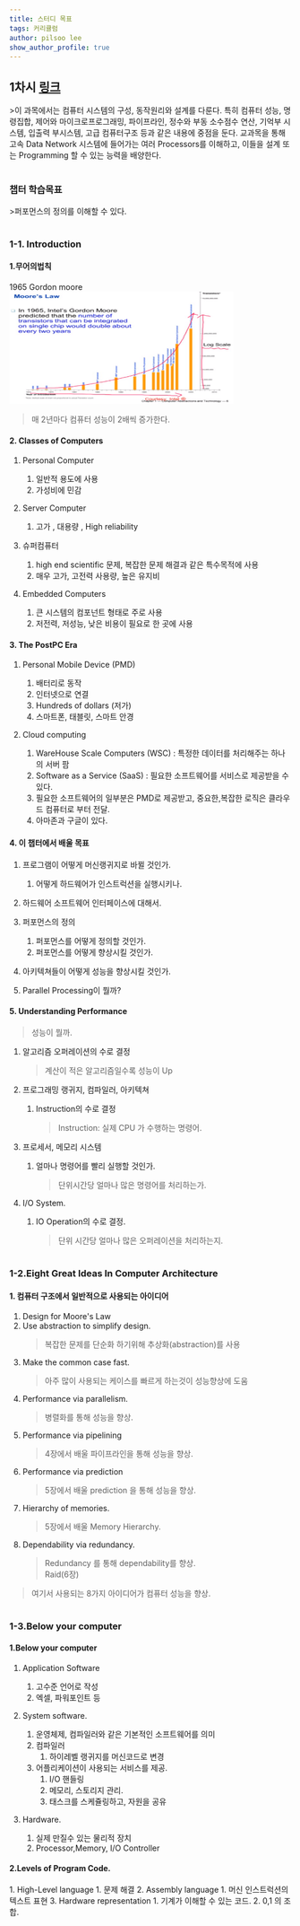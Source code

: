 ```yaml
---
title: 스터디 목표
tags: 커리큘럼
author: pilsoo lee
show_author_profile: true
---
```


<h2>1차시 <a href="http://www.kocw.net/home/search/kemView.do?kemId=1125218">링크</a></h2>
>이 과목에서는 컴퓨터 시스템의 구성, 동작원리와 설계를 다룬다. 특히 컴퓨터 성능, 명령집합, 제어와 마이크로프로그래밍, 파이프라인, 정수와 부동 소수점수 연산, 기억부 시스템, 입출력 부시스템, 고급 컴퓨터구조 등과 같은 내용에 중점을 둔다. 교과목을 통해 고속 Data Network 시스템에 들어가는 여러 Processors를 이해하고, 이들을 설계 또는 Programming 할 수 있는 능력을 배양한다.

#

<h3>챕터 학습목표</h3>
>퍼포먼스의 정의를 이해할 수 있다.

#

<h3>1-1. Introduction</h3>
<h4>1.무어의법칙</h4>
1965 Gordon moore 
<div>
    <img src="Moor's Law.png" width="400" height="200" />
</div>

> 매 2년마다 컴퓨터 성능이 2배씩 증가한다.

<h4>2. Classes of Computers</h4>

1. Personal Computer
    
    1. 일반적 용도에 사용
    2. 가성비에 민감
    
2. Server Computer
    
    1. 고가 , 대용량 , High reliability
    
3. 슈퍼컴퓨터
    
    1. high end scientific 문제, 복잡한 문제 해결과 같은 특수목적에 사용
    2. 매우 고가, 고전력 사용량, 높은 유지비
    
4. Embedded Computers
    
    1. 큰 시스템의 컴포넌트 형태로 주로 사용
    2. 저전력, 저성능, 낮은 비용이 필요로 한 곳에 사용  

<h4>3. The PostPC Era</h4>

1. Personal Mobile Device (PMD)
    
    1. 배터리로 동작
    2. 인터넷으로 연결
    3. Hundreds of dollars (저가)
    4. 스마트폰, 태블릿, 스마트 안경
2. Cloud computing
    
    1. WareHouse Scale Computers (WSC) : 특정한 데이터를 처리해주는 하나의 서버 팜
    2. Software as a Service (SaaS) : 필요한 소프트웨어를 서비스로 제공받을 수 있다.
    3. 필요한 소프트웨어의 일부분은 PMD로 제공받고, 중요한,복잡한 로직은 클라우드 컴퓨터로 부터 전달.
    4. 아마존과 구글이 있다.

<h4>4. 이 챕터에서 배울 목표</h4>

1. 프로그램이 어떻게 머신랭귀지로 바뀔 것인가.
    
    1. 어떻게 하드웨어가 인스트럭션을 실행시키나.
2. 하드웨어 소프트웨어 인터페이스에 대해서.
3. 퍼포먼스의 정의
    
    1. 퍼포먼스를 어떻게 정의할 것인가.
    2. 퍼포먼스를 어떻게 향상시킬 것인가.
4. 아키텍쳐들이 어떻게 성능을 향상시킬 것인가.
5. Parallel Processing이 뭘까?

<h4>5. Understanding Performance</h4>

> 성능이 뭘까.

1. 알고리즘
    오퍼레이션의 수로 결정
    > 계산이 적은 알고리즘일수록 성능이 Up
2. 프로그래밍 랭귀지, 컴파일러, 아키텍쳐
    
    1. Instruction의 수로 결정
        > Instruction: 실제 CPU 가 수행하는 명령어.
3. 프로세서, 메모리 시스템
    
    1. 얼마나 명령어를 빨리 실행할 것인가.
        > 단위시간당 얼마나 많은 명령어를 처리하는가.
4. I/O System.
    
    1. IO Operation의 수로 결정.
        > 단위 시간당 얼마나 많은 오퍼레이션을 처리하는지.
#

<h3>1-2.Eight Great Ideas In Computer Architecture</h3>
<h4>1. 컴퓨터 구조에서 일반적으로 사용되는 아이디어</h4>

1. Design for Moore's Law
2. Use abstraction to simplify design.
    >복잡한 문제를 단순화 하기위해 추상화(abstraction)를 사용
3. Make the common case fast.
    > 아주 많이 사용되는 케이스를 빠르게 하는것이 성능향상에 도움
4. Performance via parallelism.
    > 병렬화를 통해 성능을 향상.
5. Performance via pipelining
    > 4장에서 배울 파이프라인을 통해 성능을 향상.
6. Performance via prediction
    > 5장에서 배울 prediction 을 통해 성능을 향상.
7. Hierarchy of memories.
    > 5장에서 배울 Memory Hierarchy.
8. Dependability via redundancy.
    > Redundancy 를 통해 dependability를 향상.  
    Raid(6장)
    
> 여기서 사용되는 8가지 아이디어가 컴퓨터 성능을 향상.

#

<h3>1-3.Below your computer</h3>
<h4>1.Below your computer</h4>

1. Application Software
    
    1. 고수준 언어로 작성
    2. 엑셀, 파워포인트 등
2. System software.
    
    1. 운영체제, 컴파일러와 같은 기본적인 소프트웨어를 의미
    2. 컴파일러
        1. 하이레벨 랭귀지를 머신코드로 변경
    3. 어플리케이션이 사용되는 서비스를 제공.
        1. I/O 핸들링
        2. 메모리, 스토리지 관리.
        3. 태스크를 스케쥴링하고, 자원을 공유
3. Hardware.
    
    1. 실제 만질수 있는 물리적 장치
    2. Processor,Memory, I/O Controller
    
<h4>2.Levels of Program Code.</h4>
1. High-Level language
    1. 문제 해결
2. Assembly language
    1. 머신 인스트럭션의 텍스트 표현
3. Hardware representation
    1. 기계가 이해할 수 있는 코드.
    2. 0,1 의 조합.